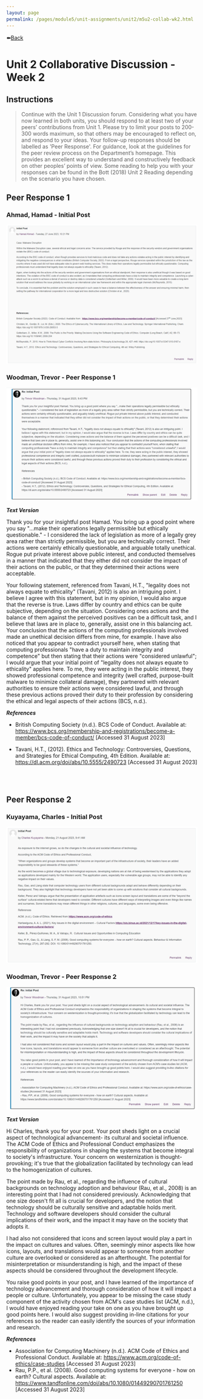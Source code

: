 ```yaml
---
layout: page
permalink: /pages/module5/unit-assignments/unit2/m5u2-collab-wk2.html
---
```


⬅️[Back](/pages/module5/unit-assignments/unit2/m5u2.html)

# Unit 2 Collaborative Discussion - Week 2

## Instructions

>Continue with the Unit 1 Discussion forum. Considering what you have now learned in both units, you should respond to at least two of your peers’ contributions from Unit 1. Please try to limit your posts to 200-300 words maximum, so that others may be encouraged to reflect on, and respond to your ideas.
>Your follow-up responses should be labelled as 'Peer Response'.
>For guidance, look at the guidelines for the peer review process on the Department’s homepage. This provides an excellent way to understand and constructively feedback on other peoples’ points of view.
>Some reading to help you with your responses can be found in the Bott (2018) Unit 2 Reading depending on the scenario you have chosen.

## Peer Response 1

### Ahmad, Hamad - Initial Post

![Ahmad, H - Initial Post](images/initial_post-ahmad_h.png)

### Woodman, Trevor - Peer Response 1

![Woodman, Trevor - Peer Response 1](images/tw-peer-response-1.png)

__*Text Version*__

Thank you for your insightful post Hamad. You bring up a good point where you say "...make their operations legally permissible but ethically questionable." - I considered the lack of legislation as more of a legally grey area rather than strictly permissible, but you are technically correct. Their actions were certainly ethically questionable, and arguable totally unethical. Rogue put private interest above public interest, and conducted themselves in a manner that indicated that they either did not consider the impact of their actions on the public, or that they determined their actions were acceptable.

Your following statement, referenced from Tavani, H.T., "legality does not always equate to ethicality" (Tavani, 2012) is also an intriguing point. I believe I agree with this statement, but in my opinion, I would also argue that the reverse is true. Laws differ by country and ethics can be quite subjective, depending on the situation. Considering ones actions and the balance of them against the perceived positives can be a difficult task, and I believe that laws are in place to, generally, assist one in this balancing act. Your conclusion that the actions of the computing professionals involved made an unethical decision differs from mine, for example. I have also noticed that you appear to contradict yourself here, when stating that computing professionals "have a duty to maintain integrity and competence" but then stating that their actions were "considered unlawful"; I would argue that your initial point of "legality does not always equate to ethicality" applies here. To me, they were acting in the public interest, they showed professional competence and integrity (well crafted, purpose-built malware to minimize collateral damage), they partnered with relevant authorities to ensure their actions were considered lawful, and through these previous actions proved their duty to their profession by considering the ethical and legal aspects of their actions (BCS, n.d.).

__*References*__

- British Computing Society (n.d.). BCS Code of Conduct. Available at: https://www.bcs.org/membership-and-registrations/become-a-member/bcs-code-of-conduct/ [Accessed 31 August 2023]

- Tavani, H.T., (2012). Ethics and Technology: Controversies, Questions, and Strategies for Ethical Computing, 4th Edition. Available at: https://dl.acm.org/doi/abs/10.5555/2490723 [Accessed 31 August 2023]

<br/>
<br/>

## Peer Response 2

### Kuyayama, Charles - Initial Post

![Kuyayama, C - Initial Post](images/initial_post-kuyayama_c.png)

### Woodman, Trevor - Peer Response 2

![Woodman, Trevor - Peer Response 2](images/tw-peer-response-2.png)

__*Text Version*__

Hi Charles, thank you for your post. Your post sheds light on a crucial aspect of technological advancement- its cultural and societal influence. The ACM Code of Ethics and Professional Conduct emphasizes the responsibility of organizations in shaping the systems that become integral to society's infrastructure. Your concern on westernization is thought-provoking; it's true that the globalization facilitated by technology can lead to the homogenization of cultures.

The point made by Rau, et al., regarding the influence of cultural backgrounds on technology adoption and behaviour (Rau, et al., 2008) is an interesting point that I had not considered previously. Acknowledging that one size doesn't fit all is crucial for developers, and the notion that technology should be culturally sensitive and adaptable holds merit. Technology and software developers should consider the cultural implications of their work, and the impact it may have on the society that adopts it.

I had also not considered that icons and screen layout would play a part in the impact on cultures and values. Often, seemingly minor aspects like how icons, layouts, and translations would appear to someone from another culture are overlooked or considered as an afterthought. The potential for misinterpretation or misunderstanding is high, and the impact of these aspects should be considered throughout the development lifecycle.

You raise good points in your post, and I have learned of the importance of technology advancement and thorough consideration of how it will impact a people or culture. Unfortunately, you appear to be missing the case study component of the activity chosen from ACM's case studies list (ACM, n.d.), I would have enjoyed reading your take on one as you have brought up good points here. I would also suggest providing in-line citations for your references so the reader can easily identify the sources of your information and research.

__*References*__

- Association for Computing Machinery (n.d.). ACM Code of Ethics and Professional Conduct. Available at: https://www.acm.org/code-of-ethics/case-studies [Accessed 31 August 2023]
- Rau, P.P., et al. (2008). Good computing systems for everyone - how on earth? Cultural aspects. Available at: https://www.tandfonline.com/doi/abs/10.1080/01449290701761250 [Accessed 31 August 2023]
